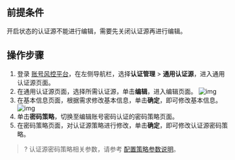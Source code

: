## 前提条件
开启状态的认证源不能进行编辑，需要先关闭认证源再进行编辑。

## 操作步骤
1. 登录 [账号风控平台](https://console.cloud.tencent.com/ciam)，在左侧导航栏，选择**认证管理** > **通用认证源**，进入通用认证源页面。
2. 在通用认证源页面，选择所需认证源，单击**编辑**，进入编辑页面。
![img](https://qcloudimg.tencent-cloud.cn/raw/512b02fbf5af64ff9c6f5e7809e6c10a.png)
3. 在基本信息页面，根据需求修改基本信息，单击**确定**，即可修改基本信息。
![img](https://qcloudimg.tencent-cloud.cn/raw/1d4fee22efc1d12f4855911eb4ee0b8f.png)
4. 单击**密码策略**，切换至编辑账号密码认证的密码策略页面。
5. 在密码策略页面，对认证源策略进行修改，单击**确定**，即可修改认证源密码策略。

>? 认证源密码策略相关参数，请参考 [配置策略参数说明](https://www.tencentcloud.com/document/product/1148/52264#CSSM)。